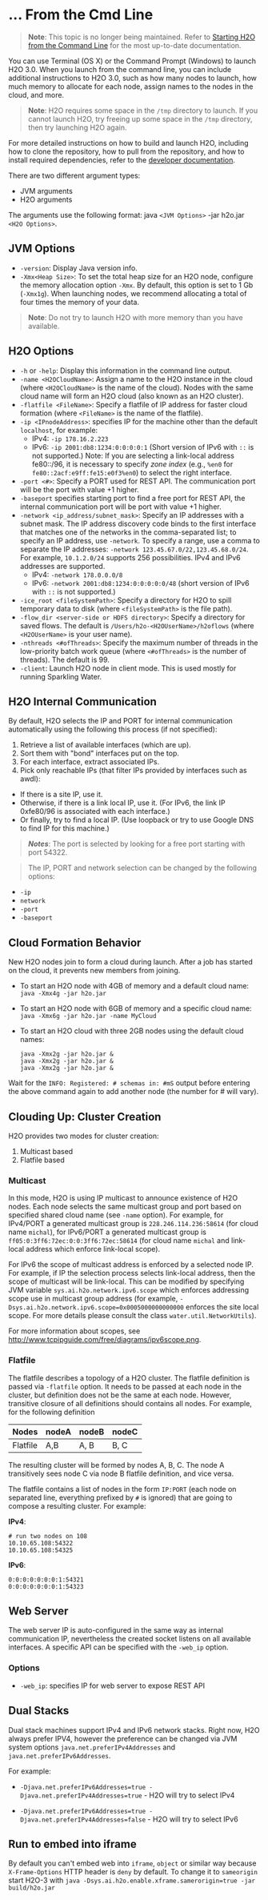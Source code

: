 # ... From the Cmd Line

>**Note**: This topic is no longer being maintained. Refer to [Starting H2O from the Command Line](https://github.com/h2oai/h2o-3/blob/master/h2o-docs/src/product/starting-h2o.rst#from-the-command-line) for the most up-to-date documentation.

You can use Terminal (OS X) or the Command Prompt (Windows) to launch H2O 3.0. When you launch from the command line, you can include additional instructions to H2O 3.0, such as how many nodes to launch, how much memory to allocate for each node, assign names to the nodes in the cloud, and more. 

>**Note**: H2O requires some space in the `/tmp` directory to launch. If you cannot launch H2O, try freeing up some space in the `/tmp` directory, then try launching H2O again. 

For more detailed instructions on how to build and launch H2O, including how to clone the repository, how to pull from the repository, and how to install required dependencies, refer to the [developer documentation](https://github.com/h2oai/h2o-3#41-building-from-the-command-line-quick-start). 

There are two different argument types:

- JVM arguments
- H2O arguments

The arguments use the following format: java `<JVM Options>` -jar h2o.jar `<H2O Options>`.  

## JVM Options

- `-version`: Display Java version info. 
- `-Xmx<Heap Size>`: To set the total heap size for an H2O node, configure the memory allocation option `-Xmx`. By default, this option is set to 1 Gb (`-Xmx1g`). When launching nodes, we recommend allocating a total of four times the memory of your data. 

> **Note**: Do not try to launch H2O with more memory than you have available. 


## H2O Options

- `-h` or `-help`: Display this information in the command line output. 
- `-name <H2OCloudName>`: Assign a name to the H2O instance in the cloud (where `<H2OCloudName>` is the name of the cloud). Nodes with the same cloud name will form an H2O cloud (also known as an H2O cluster). 
- `-flatfile <FileName>`: Specify a flatfile of IP address for faster cloud formation (where `<FileName>` is the name of the flatfile). 
- `-ip <IPnodeAddress>`: specifies IP for the machine other than the default `localhost`, for example:
    - IPv4: `-ip 178.16.2.223` 
    - IPv6: `-ip 2001:db8:1234:0:0:0:0:1` (Short version of IPv6 with `::` is not supported.) Note: If you are selecting a link-local address fe80::/96, it is necessary to specify _zone index_ (e.g., `%en0` for `fe80::2acf:e9ff:fe15:e0f3%en0`) to select the right interface.
- `-port <#>`: Specify a PORT used for REST API. The communication port will be the port with value +1 higher.
- `-baseport` specifies starting port to find a free port for REST API, the internal communication port will be port with value +1 higher.
- `-network <ip_address/subnet_mask>`: Specify an IP addresses with a subnet mask. The IP address discovery code binds to the first interface that matches one of the networks in the comma-separated list; to specify an IP address, use `-network`. To specify a range, use a comma to separate the IP addresses: `-network 123.45.67.0/22,123.45.68.0/24`. For example, `10.1.2.0/24` supports 256 possibilities. IPv4 and IPv6 addresses are supported. 
    - IPv4: `-network 178.0.0.0/8`
    - IPv6: `-network 2001:db8:1234:0:0:0:0:0/48` (short version of IPv6 with `::` is not supported.)
- `-ice_root <fileSystemPath>`: Specify a directory for H2O to spill temporary data to disk (where `<fileSystemPath>` is the file path). 
- `-flow_dir <server-side or HDFS directory>`: Specify a directory for saved flows. The default is `/Users/h2o-<H2OUserName>/h2oflows` (where `<H2OUserName>` is your user name). 
- `-nthreads <#ofThreads>`: Specify the maximum number of threads in the low-priority batch work queue (where `<#ofThreads>` is the number of threads). The default is 99. 
- `-client`: Launch H2O node in client mode. This is used mostly for running Sparkling Water. 


## H2O Internal Communication

By default, H2O selects the IP and PORT for internal communication automatically using the following this process (if not specified):

  1. Retrieve a list of available interfaces (which are up).
  2. Sort them with "bond" interfaces put on the top.
  3. For each interface, extract associated IPs.
  4. Pick only reachable IPs (that filter IPs provided by interfaces such as awdl):

   - If there is a site IP, use it.
   - Otherwise, if there is a link local IP, use it. (For IPv6, the link IP 0xfe80/96 is associated with each interface.)
   - Or finally, try to find a local IP. (Use loopback or try to use Google DNS to find IP for this machine.)

>***Notes***: The port is selected by looking for a free port starting with port 54322.

> The IP, PORT and network selection can be changed by the following options:

  - `-ip` 
  - `network`
  - `-port`
  - `-baseport` 

## Cloud Formation Behavior

New H2O nodes join to form a cloud during launch. After a job has started on the cloud, it  prevents new members from joining. 

- To start an H2O node with 4GB of memory and a default cloud name: 
  `java -Xmx4g -jar h2o.jar`

- To start an H2O node with 6GB of memory and a specific cloud name: 
  `java -Xmx6g -jar h2o.jar -name MyCloud`

- To start an H2O cloud with three 2GB nodes using the default cloud names: 

  ```
  java -Xmx2g -jar h2o.jar &
  java -Xmx2g -jar h2o.jar &
  java -Xmx2g -jar h2o.jar &
  ```

Wait for the `INFO: Registered: # schemas in: #mS` output before entering the above command again to add another node (the number for # will vary).

## Clouding Up: Cluster Creation

H2O provides two modes for cluster creation:

  1. Multicast based
  2. Flatfile based

### Multicast 
In this mode, H2O is using IP multicast to announce existence of H2O nodes. Each node selects the same multicast group and port based on specified shared cloud name (see `-name` option). For example, for IPv4/PORT a generated multicast group is `228.246.114.236:58614` (for cloud name `michal`), 
for IPv6/PORT a generated multicast group is `ff05:0:3ff6:72ec:0:0:3ff6:72ec:58614` (for cloud name `michal` and link-local address which enforce link-local scope).

For IPv6 the scope of multicast address is enforced by a selected node IP. For example, if IP the selection process selects link-local address, then the scope of multicast will be link-local. This can be modified by specifying JVM variable `sys.ai.h2o.network.ipv6.scope` which enforces addressing scope use in multicast group address (for example, `-Dsys.ai.h2o.network.ipv6.scope=0x0005000000000000` enforces the site local scope. For more details please consult the
class `water.util.NetworkUtils`).

For more information about scopes, see <a href="http://www.tcpipguide.com/free/diagrams/ipv6scope.png" target="_blank">http://www.tcpipguide.com/free/diagrams/ipv6scope.png</a>. 

### Flatfile
The flatfile describes a topology of a H2O cluster. The flatfile definition is passed via `-flatfile` option. It needs to be passed at each node in the cluster, but definition does not be the same at each node. However, transitive closure of all definitions should contains all nodes. For example, for the following definition

Nodes    | nodeA | nodeB | nodeC 
---------|-------|-------|-------
Flatfile | A,B   | A, B  | B, C  

The resulting cluster will be formed by nodes A, B, C. The node A transitively sees node C via node B flatfile definition, and vice versa.

The flatfile contains a list of nodes in the form `IP:PORT` (each node on separated line, everything prefixed by `#` is ignored) that are going to compose a resulting cluster. For example:

**IPv4**:

```
# run two nodes on 108
10.10.65.108:54322
10.10.65.108:54325
```
**IPv6**:

```
0:0:0:0:0:0:0:1:54321
0:0:0:0:0:0:0:1:54323
```

## Web Server
The web server IP is auto-configured in the same way as internal communication IP, nevertheless the created socket listens on all available interfaces. A specific API can be specified with the `-web_ip` option.

### Options
  - `-web_ip`: specifies IP for web server to expose REST API

## Dual Stacks
Dual stack machines support IPv4 and IPv6 network stacks.
Right now, H2O always prefer IPV4, however the preference can be changed via JVM system options `java.net.preferIPv4Addresses` and `java.net.preferIPv6Addresses`.

For example:

  - `-Djava.net.preferIPv6Addresses=true -Djava.net.preferIPv4Addresses=true` - H2O will try to select IPv4

  - `-Djava.net.preferIPv6Addresses=true -Djava.net.preferIPv4Addresses=false` - H2O will try to select IPv6


## Run to embed into iframe

By default you can't embed web into `iframe`, `object` or similar way because
`X-Frame-Options` HTTP header is `deny` by default. To change it to `sameorigin`
start H2O-3 with `java -Dsys.ai.h2o.enable.xframe.samerorigin=true -jar build/h2o.jar`
